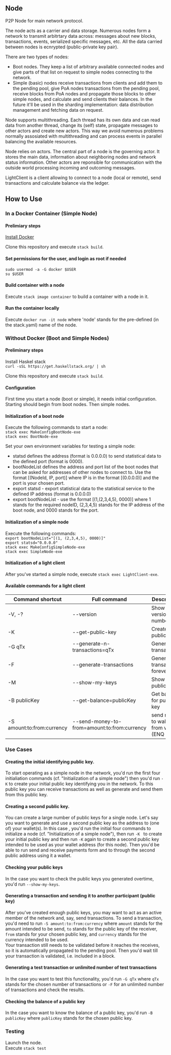 ## Node

P2P Node for main  network protocol.

The node acts as a carrier and data storage. Numerous nodes form a network to transmit arbitrtary data across: messages about new blocks, transactions, events, serialized specific messages, etc. All the data carried between nodes is ecnrypted (public-private key pair).

There are two types of nodes:

* Boot nodes. They keep a list of arbitrary available connected nodes and give parts of that list on request to simple nodes connecting to the network.
* Simple (basic) nodes receive transactions from clients and add them to the pending pool, give PoA nodes transactions from the pending pool, receive blocks from PoA nodes and propagate those blocks to other simple nodes, and calculate and send clients their balances. In the future it'll be used in the sharding implementation: data distribution management and fetching data on request.

Node supports multithreading. Each thread has its own data and can read data from another thread, change its (self) state, propagate messages to other actors and create new actors. This way we avoid numerous problems normally assosiated with multithreading and can process events in parallel balancing the available resources.

Node relies on actors. The central part of a node is the governing actor. It stores the main data, information about neighboring nodes and network status information. Other actors are reponsible for communication with the outside world processing incoming and outcoming messages.

LightClient is a client allowing to connect to a node (local or remote), send transactions and calculate balance via the ledger.

## How to Use

### In a Docker Container (Simple Node)

#### Prelimiary steps
[Install Docker](https://docs.docker.com/install/linux/docker-ce/ubuntu/)

Clone this repository and execute `stack build`.

#### Set permissions for the user, and login as root if needed
`sudo usermod -a -G docker $USER`\
`su $USER`

#### Build container with a node

Execute `stack image container` to build a container with a node in it. 

#### Run the container locally

Execute `docker run -it node` where 'node' stands for the pre-defined (in the stack.yaml) name of the node.


### Without Docker (Boot and Simple Nodes)

#### Preliminary steps
Install Haskel stack\
`curl -sSL https://get.haskellstack.org/ | sh`

Clone this repository and execute `stack build`.

#### Configuration
First time you start a node (boot or simple), it needs initial configuration.
Starting should begin from boot nodes. Then simple nodes.

#### Initialization of a boot node
Execute the following commands to start a node:\
`stack exec MakeConfigBootNode-exe`\
`stack exec BootNode-exe`

Set your own environment variables for testing a simple node:
* statsd defines the address (format is 0.0.0.0) to send statistical data to the defined port (format is 0000).
* bootNodeList defines the address and port list of the boot nodes that can be asked for addresses of other nodes to connect to. Use the format [(NodeId, IP, port)] where IP is in the format [(0.0.0.0)] and the port is your chosen port.
* export statsd - export statistical data to the statistical service to the defined IP address (format is 0.0.0.0)
* export bootNodeList - use the format [(1,(2,3,4,5), 0000)] where 1 stands for the required nodeID, (2,3,4,5) stands for the IP address of the boot node, and 0000 stands for the port.

#### Initialization of a simple node
Execute the following commands:\
`export bootNodeList="[(1, (2,3,4,5), 0000)]"`\
`export statsd="0.0.0.0"`\
`stack exec MakeConfigSimpleNode-exe`\
`stack exec SimpleNode-exe`

#### Initialization of a light client

After you've started a simple node, execute `stack exec LightClient-exe`.

#### Available commands for a light client

| Command shortcut | Full command | Description |
|---------|--------|---------|
| -V, -? | --version | Show version number |
| -K | --get-public-key | Create new public key |
| -G qTx | --generate-n-transactions=qTx | Generate N transactions |
| -F | --generate-transactions | Generate transactions forever |
| -M | --show-my-keys | Show my public keys |
| -B publicKey | --get-balance=publicKey | Get balance for public key |
| -S amount:to:from:currency | --send-money-to-from=amount:to:from:currency | send money to wallet from wallet (ENQ | ETH | DASH | BTC) |



### Use Cases

#### Creating the initial identifying public key.

To start operating as a simple node in the network, you'd run the first four initialiation commands (cf. "Initialization of a simple node") then you'd run `-K` to create your initial public key identifying you in the network. To this public key you can receive transactions as well as generate and send them from this public key.


#### Creating a second public key.

You can create a large number of public keys for a single node. Let's say you want to generate and use a second public key as the address to (one of) your wallet(s). In this case , you'd run the initial four commands to initialize a node (cf. "Initialization of a simple node"), then run `-K ` to create your initial public key and then run `-K` again to create a second public key intended to be used as your wallet address (for this node). Then you'd be able to run send and receive payments form and to through the second public address using it a wallet.


#### Checking your public keys

In the case you want to check the public keys you generated overtime, you'd run `--show-my-keys`.


#### Generating a transaction and sending it to another participant (public key)

After you've created enough public keys, you may want to act as an active member of the network and, say, send transactions.
To send a transaction, you'd need to run `-S amount:to:from:currency` where `amount` stands for the amount intended to be send, `to` stands for the public key of the receiver, `from` stands for your chosen public key, and `currency` stands for the currency intended to be used.\
Your transaction still needs to be validated before it reaches the receives, so it is automatically propagated to the pending pool. Then you'd wait till your transaction is validated, i.e. included in a block.


#### Generating a test transaction or unlimited number of test transactions

In the case you want to test this functionality, you'd run `-G qTx` where `qTx` stands for the chosen number of transactions or `-F` for an unlimited number of transactions and check the results.


#### Checking the balance of a public key

In the case you want to know the balance of a public key, you'd run `-B publicKey` where `publicKey` stands for the chosen public key.


### Testing

Launch the node.\
Execute `stack test`
